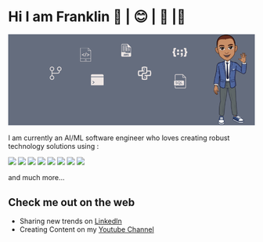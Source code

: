 # Hi I am Franklin 👋 | 😊 | 🙏 |🌱 
<div>
  <p align="center">
    <img src="./utils/linked_in_banner.png"> 
  </p>
</div>

I am currently an AI/ML software engineer who loves creating robust technology solutions using :
 <p float="left">
    <img src="https://img.shields.io/badge/sklearn-orange" />
    <img src="https://img.shields.io/badge/gdal-bluegreen" />
    <img src="https://img.shields.io/badge/java?logo=java" />
    <img src="https://img.shields.io/badge/opensource-brightgreen" />
    <img src="https://img.shields.io/badge/Javascript-yellowgreen?logo=Javascript" />
    <img src="https://img.shields.io/badge/Python-blue?logo=python"/> 
    <img src="https://img.shields.io/badge/Gitlab-purple?logo=git"/>
    <img src="https://img.shields.io/badge/aws-FF9900?logo=aws"/>
 </p> and much more...



## Check me out on the web
- Sharing new trends on [LinkedIn](https://www.linkedin.com/in/franklinngongang/)
- Creating Content on my [Youtube Channel](https://www.youtube.com/channel/UClLU4FE2edInV3mW6NZm1pw) 

